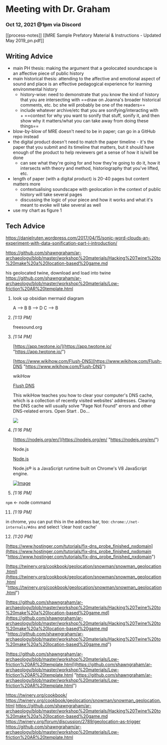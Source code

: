 # Meeting with Dr. Graham
### Oct 12, 2021 @1pm via Discord
[[process-notes]] [[MRE Sample Prefatory Material & Instructions - Updated May 2019_pn.pdf]]

## Writing Advice
- main PH thesis: making the argument that a geolocated soundscape is an affective piece of public history
- main historical thesis: attending to the affective and emotional aspect of sound and place is an effective pedagogical experience for learning environmental history
	- history-wise: need to demonstrate that you know the kind of history that you are intersecting with ==draw on Joanna's broader historical comments, etc. bc she will probably be one of the readers==
	- include whatever archive/etc that you are sonifying/interacting with + ==context for why you want to sonify that stuff, sonify it, and then show why it matters/what you can take away from doing these things==
- blow-by-blow of MRE doesn't need to be in paper; can go in a GitHub repo instead
- the digital product doesn't need to match the paper timeline - it's the paper that you submit and its timeline that matters, but it should have enough of the product to help reviewers get a sense of how it is/will be done
	- can see what they're going for and how they're going to do it, how it intersects with theory and method, historiography that you've lifted, etc. 
- length of paper (with a digital product) is 20-40 pages but content matters more
	- contextualising soundscape with geolocation in the context of public history will take several pages
	- discussing the logic of your piece and how it works and what it's meant to evoke will take several as well
- use my chart as figure 1 




## Tech Advice

https://danielruten.wordpress.com/2017/04/15/sonic-word-clouds-an-experiment-with-data-sonification-part-i-introduction/

https://github.com/shawngraham/ar-archaeology/blob/master/workshop%20materials/Hacking%20Twine%20to%20make%20a%20location-based%20game.md

his geolocated twine, download and load into twine
https://github.com/shawngraham/ar-archaeology/blob/master/workshop%20materials/Low-friction%20AR%20template.html

1.  look up obsidian mermaid diagram
        
    A --> B
    B --> D
    C --> B
    
5.  _[_1:13 PM_]_
    
    freesound.org
    
6.  _[_1:14 PM_]_
    
    [https://app.twotone.io/](https://app.twotone.io/ "https://app.twotone.io/")
    
 
    [https://www.wikihow.com/Flush-DNS](https://www.wikihow.com/Flush-DNS "https://www.wikihow.com/Flush-DNS")
    
    wikiHow
    
    [Flush DNS](https://www.wikihow.com/Flush-DNS)
    
    This wikiHow teaches you how to clear your computer's DNS cache, which is a collection of recently visited websites' addresses. Clearing the DNS cache will usually solve "Page Not Found" errors and other DNS-related errors. Open Start . Do...
    
    [![](https://images-ext-2.discordapp.net/external/33BC59NcQmQ6i2Q54QThXY_jIh7N4foZ65pmBjCRZHs/https/www.wikihow.com/images/e/ef/1160292-11.jpg?width=600&height=447)](https://www.wikihow.com/images/e/ef/1160292-11.jpg)
    
9.  _[_1:16 PM_]_
    
    [https://nodejs.org/en/](https://nodejs.org/en/ "https://nodejs.org/en/")
    
    Node.js
    
    [Node.js](https://nodejs.org/en/)
    
    Node.js® is a JavaScript runtime built on Chrome's V8 JavaScript engine.
    
    [![Image](https://images-ext-1.discordapp.net/external/uazqq5gJHhglnAj65l0aMCo3AfmLYt2jwIYkGa58C_Y/https/nodejs.org/static/images/logo-hexagon-card.png?width=105&height=121)](https://nodejs.org/static/images/logo-hexagon-card.png)
    
10.  _[_1:16 PM_]_
    
  `npm` <- node command
    
11.  _[_1:19 PM_]_
    
in chrome, you can put this in the address bar, too: `chrome://net-internals/#dns` and select 'clear host cache'
    
12.  _[_1:20 PM_]_
    
[https://www.hostinger.com/tutorials/fix-dns_probe_finished_nxdomain](https://www.hostinger.com/tutorials/fix-dns_probe_finished_nxdomain "https://www.hostinger.com/tutorials/fix-dns_probe_finished_nxdomain")
    
 [https://twinery.org/cookbook/geolocation/snowman/snowman_geolocation.html](https://twinery.org/cookbook/geolocation/snowman/snowman_geolocation.html "https://twinery.org/cookbook/geolocation/snowman/snowman_geolocation.html")  
 
[https://github.com/shawngraham/ar-archaeology/blob/master/workshop%20materials/Hacking%20Twine%20to%20make%20a%20location-based%20game.md](https://github.com/shawngraham/ar-archaeology/blob/master/workshop%20materials/Hacking%20Twine%20to%20make%20a%20location-based%20game.md "https://github.com/shawngraham/ar-archaeology/blob/master/workshop%20materials/Hacking%20Twine%20to%20make%20a%20location-based%20game.md")
    
[https://github.com/shawngraham/ar-archaeology/blob/master/workshop%20materials/Low-friction%20AR%20template.html](https://github.com/shawngraham/ar-archaeology/blob/master/workshop%20materials/Low-friction%20AR%20template.html "https://github.com/shawngraham/ar-archaeology/blob/master/workshop%20materials/Low-friction%20AR%20template.html")

https://twinery.org/cookbook/
https://twinery.org/cookbook/geolocation/snowman/snowman_geolocation.html
https://github.com/shawngraham/ar-archaeology/blob/master/workshop%20materials/Hacking%20Twine%20to%20make%20a%20location-based%20game.md
https://twinery.org/forum/discussion/2789/geolocation-as-trigger
https://github.com/shawngraham/ar-archaeology/blob/master/workshop%20materials/Low-friction%20AR%20template.html
